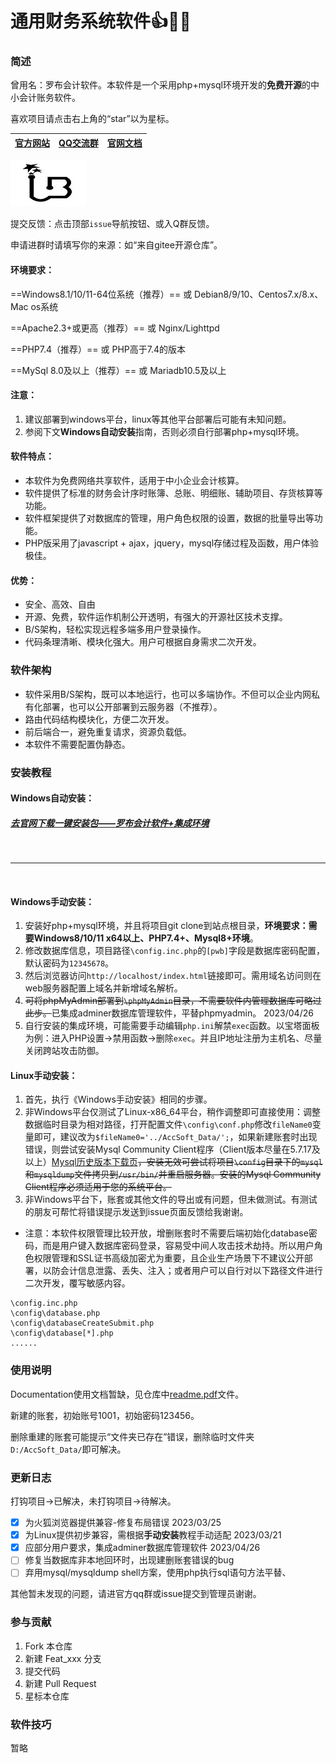 # 通用财务系统软件👍🚀️🚀️

### 简述

曾用名：罗布会计软件。本软件是一个采用php+mysql环境开发的**免费开源**的中小会计账务软件。

喜欢项目请点击右上角的“star”以为星标。

|[官方网站](http://www.accsoft2008.com/)|[QQ交流群](https://shang.qq.com/wpa/qunwpa?idkey=e42a8a107e989ef014be2938e815b420fd3dc64c47d3cda351190b0227129e5b)|[官网文档](http://www.accsoft2008.com/readme.htm)|
|:--:|:--:|:--:|

![截图](src/a37b895a498b870bb99ca1fb292d056d.png)

提交反馈：点击顶部`issue`导航按钮、或入Q群反馈。

申请进群时请填写你的来源：如“来自gitee开源仓库”。

#### 环境要求：

==Windows8.1/10/11-64位系统（推荐）== 或 Debian8/9/10、Centos7.x/8.x、Mac os系统

==Apache2.3+或更高（推荐）== 或 Nginx/Lighttpd

==PHP7.4（推荐）== 或 PHP高于7.4的版本

==MySql 8.0及以上（推荐）== 或 Mariadb10.5及以上

#### 注意：

1. 建议部署到windows平台，linux等其他平台部署后可能有未知问题。
2. 参阅下文**Windows自动安装**指南，否则必须自行部署php+mysql环境。

#### 软件特点：

- 本软件为免费网络共享软件，适用于中小企业会计核算。
- 软件提供了标准的财务会计序时账簿、总账、明细账、辅助项目、存货核算等功能。
- 软件框架提供了对数据库的管理，用户角色权限的设置，数据的批量导出等功能。
- PHP版采用了javascript + ajax，jquery，mysql存储过程及函数，用户体验极佳。

#### 优势：

- 安全、高效、自由
- 开源、免费，软件运作机制公开透明，有强大的开源社区技术支撑。
- B/S架构，轻松实现远程多端多用户登录操作。
- 代码条理清晰、模块化强大。用户可根据自身需求二次开发。

### 软件架构

- 软件采用B/S架构，既可以本地运行，也可以多端协作。不但可以企业内网私有化部署，也可以公开部署到云服务器（不推荐）。
- 路由代码结构模块化，方便二次开发。
- 前后端合一，避免重复请求，资源负载低。
- 本软件不需要配置伪静态。

### 安装教程

#### Windows自动安装：

##### [去官网下载一键安装包——罗布会计软件+集成环境](http://www.accsoft2008.com/ "点这里一键安装Windows罗布会计软件+PHP+Mysql集成环境")

<br/>

***

<br/>

#### Windows手动安装：

1. 安装好php+mysql环境，并且将项目git clone到站点根目录，**环境要求：需要Windows8/10/11 x64以上、PHP7.4+、Mysql8+环境**。
2. 修改数据库信息，项目路径`\config.inc.php`的`[pwb]`字段是数据库密码配置，默认密码为`12345678`。
3. 然后浏览器访问`http://localhost/index.html`链接即可。需用域名访问则在web服务器配置上域名并新增域名解析。
4. ~~可将phpMyAdmin部署到`\phpMyAdmin`目录，不需要软件内管理数据库可略过此步。~~已集成adminer数据库管理软件，平替phpmyadmin。    2023/04/26
5. 自行安装的集成环境，可能需要手动编辑`php.ini`解禁`exec`函数。以宝塔面板为例：进入PHP设置->禁用函数->删除`exec`。并且IP地址注册为主机名、尽量关闭跨站攻击防御。

#### Linux手动安装：

1. 首先，执行《Windows手动安装》相同的步骤。
2. 非Windows平台仅测试了Linux-x86_64平台，稍作调整即可直接使用：调整数据临时目录为相对路径，打开配置文件`\config\conf.php`修改`fileName0`变量即可，建议改为`$fileName0='../AccSoft_Data/';`，如果新建账套时出现错误，则尝试安装Mysql Community Client程序（Client版本尽量在5.7.17及以上）[Mysql历史版本下载页](https://downloads.mysql.com/archives/community/)~~，安装无效可尝试将项目`\config`目录下的`mysql`和`mysqldump`文件拷贝到`/usr/bin/`并重启服务器。安装的Mysql Community Client程序必须适用于您的系统平台。~~
3. 非Windows平台下，账套或其他文件的导出或有问题，但未做测试。有测试的朋友可帮忙将错误提示发送到issue页面反馈给我谢谢。

- 注意：本软件权限管理比较开放，增删账套时不需要后端初始化database密码，而是用户键入数据库密码登录，容易受中间人攻击技术劫持。所以用户角色权限管理和SSL证书高级加密尤为重要，且企业生产场景下不建议公开部署，以防会计信息泄露、丢失、注入；或者用户可以自行对以下路径文件进行二次开发，覆写敏感内容。

```
\config.inc.php
\config\database.php
\config\databaseCreateSubmit.php
\config\database[*].php
......
```

### 使用说明

Documentation使用文档暂缺，见仓库中[readme.pdf](https://)文件。

新建的账套，初始账号1001，初始密码123456。

删除重建的账套可能提示“文件夹已存在”错误，删除临时文件夹`D:/AccSoft_Data/`即可解决。

### 更新日志

打钩项目->已解决，未打钩项目->待解决。

- [x] 为火狐浏览器提供兼容-修复布局错误    2023/03/25
- [x] 为Linux提供初步兼容，需根据**手动安装**教程手动适配    2023/03/21
- [x] 应部分用户要求，集成adminer数据库管理软件    2023/04/26
- [ ] 修复当数据库非本地回环时，出现建删账套错误的bug
- [ ] 弃用mysql/mysqldump shell方案，使用php执行sql语句方法平替、

其他暂未发现的问题，请进官方qq群或issue提交到管理员谢谢。

### 参与贡献

1. Fork 本仓库
2. 新建 Feat_xxx 分支
3. 提交代码
4. 新建 Pull Request
5. 星标本仓库

### 软件技巧

暂略
